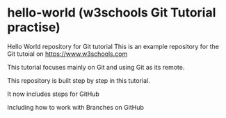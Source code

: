 # hello-world (w3schools Git Tutorial practise)
Hello World repository for Git tutorial
This is an example repository for the Git tutoial on https://www.w3schools.com

This tutorial focuses mainly on Git and using Git as its remote.

This repository is built step by step in this tutorial.

It now includes steps for GitHub

Including how to work with Branches on GitHub
